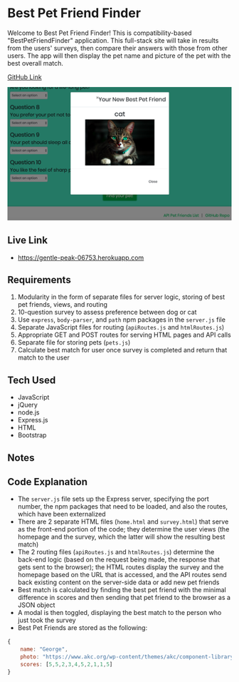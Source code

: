 # Best Pet Friend Finder

Welcome to Best Pet Friend Finder! This is compatibility-based "BestPetFriendFinder" application. This full-stack site will take in results from the users' surveys, then compare their answers with those from other users. The app will then display the pet name and picture of the pet with the best overall match.


[GitHub Link](https://github.com/gwyscaver/friendfinder)

![App Pic](assets/images/bestpetfriendfinder2.jpg)

## Live Link
- https://gentle-peak-06753.herokuapp.com



## Requirements
1. Modularity in the form of separate files for server logic, storing of best pet friends, views, and routing
2. 10-question survey to assess preference between dog or cat
3. Use `express`, `body-parser`, and `path` npm packages in the `server.js` file
4. Separate JavaScript files for routing (`apiRoutes.js` and `htmlRoutes.js`)
5. Appropriate GET and POST routes for serving HTML pages and API calls
6. Separate file for storing pets (`pets.js`)
7. Calculate best match for user once survey is completed and return that match to the user


## Tech Used
* JavaScript
* jQuery
* node.js
* Express.js
* HTML
* Bootstrap


## Notes

## Code Explanation
* The `server.js` file sets up the Express server, specifying the port number, the npm packages that need to be loaded, and also        the routes, which have been externalized
* There are 2 separate HTML files (`home.html` and `survey.html`) that serve as the front-end portion of the code; they determine       the user views (the homepage and the survey, which the latter will show the resulting best match)
* The 2 routing files (`apiRoutes.js` and `htmlRoutes.js`) determine the back-end logic (based on the request being made, the           response that gets sent to the browser); the HTML routes display the survey and the homepage based on the URL that is              accessed, and the API routes send back existing content on the server-side data or add new pet friends
* Best match is calculated by finding the best pet friend with the minimal difference in scores and then sending that pet friend        to the browser as a JSON object
* A modal is then toggled, displaying the best match to the person who just took the survey
* Best Pet Friends are stored as the following:

```js
{
	name: "George",
	photo: "https://www.akc.org/wp-content/themes/akc/component-library/assets/img/welcome.jpg",
	scores: [5,5,2,3,4,5,2,1,1,5]
}
```


